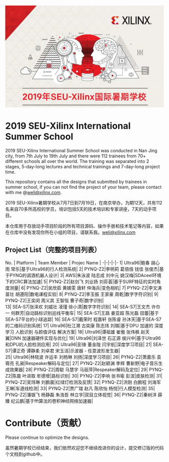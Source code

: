 ![alt tag](./images/SummerCamp.png)
# 2019 SEU-Xilinx International Summer School

2019 SEU-Xilinx International Summer School was conducted in Nan Jing city, from 7th July to 19th July and there were 112 trainees from 70+ different schools all over the world. The training was separated into 2 stages, 5-day-long lectures and technical trainings and  7-day-long project time. 

This repository contains all the designs that submitted by trainees in summer school, if you can not find the project of your team, please contact with me @weli@xilinx.com. 

2019 SEU-Xilinx暑期学校从7月7日到7月19日，在南京举办，为期12天，共有112名来自70多所高校的学员，培训包括5天的技术培训和专家讲座，7天的动手项目。

本仓库用于存放动手项目阶段的所有项目源码、操作手册和技术笔记等内容，如果在仓库中没有发现你所在小组的项目，请联系我。weli@xilinx.com

## Project List（完整的项目列表）

No. | Platform | Team Member | Projec Name |
-|-|-|-|-
1|	Ultra96|鲍春 胡心雨 常乐|基于Ultra96的行人检测系统|
2|	PYNQ-Z2|李明莉	葛倍倍 钱佳 张俊杰|基于PYNQ的调酒机器人设计|
3|	AWS|朱泳波	陆志成	刘中元	姚汉梅|SDAceel环境下的CRC算法加速|
5|	PYNQ-Z2|赵剑飞	刘业扬	刘荪荟|基于SURF特征的实时角度测量|
6|	PYNQ-Z2|吴欣茹	黄婧雯	唐轩	仲海兵|变色相机|
7|	PYNQ-Z2|李文涛	苗壮	胡遵阳|数电课程实验|
8|	PYNQ-Z2|李玉振	王家豪	周乾|数字字符识别|
9|	PYNQ-Z2|王奕闵	周义其	王智恒	曹子奇|数字识别|					
13|	SEA-S7|张泽欢	刘威壮 凌瑾 徐小清|数字字符识别|
14|	SEA-S7|王文杰 许巾一	何群芳|自动路标识别巡线平衡车|
15|	SEA-S7|王路	姜亚超	陈光磊 田蕾|基于SEA-S7平台的小球追踪|
16|	SEA-S7|戴荣时	程嘉轩	张陈睿	孙沐天|基于SEA-S7的二维码识别系统|
17|	Ultra96|杜江溯	古奕康	陈志炜	刘璐|基于DPU 加速的 深度学习 人脸识别 与颜值评估 解决方案|
18|	Ultra96|谭祖雄	崔傲	张伟枫	赵天翼|DNN 加速器硬件实现与优化|
19|	Ultra96|刘泽世	石正源	侯兴中|基于Ultra96和DPU的人脸检测应用|
20|	Ultra96|彭锋	董金陇	闫宇航|深度学习项目|
21|	SEA-S7|谭正奇	谭静柔	刘卓君	宋玉洁|示波器 - 任意波形发生器|				
25|	Ultra96|林晓波 许运丰 刘杨琳 刘扬|深度学习项目|
26|	PYNQ-Z2|萧嘉乐	袁霄亮	孔昶|Respeaker解码与定位|
27|	PYNQ-Z2|赵颖渊	李辉	曹新野|电子音乐生成效果器|
28|	PYNQ-Z2|周聪	马慧宇	马丽萍|Respeaker解码及定位|
29|	PYNQ-Z2|陈晨	叶进取	牟德增|路标识别|
30|	PYNQ-Z2|李响	张书瑜	彭滨|皮肤检测|
31|	PYNQ-Z2|吴玮琳	刘鹏晨|红绿灯检测及反馈|
32|	PYNQ-Z2|洪刚	白鹏程	刘海军	王琳|车道线检测|
33|	PYNQ-Z2|贾广瑞	赵凡	陈欣怡	杨悦|行人模型检测|
35|	PYNQ-Z2|潘银飞	杨静磊	朱浩哲	林立宇|双目立体视觉|
36|	PYNQ-Z2|秦树洋	薛臻	纪云鹏|基于fft算法的卷积神经网络加速器|
## 



# Contribute（贡献）

Please continue to optimize the designs.

虽然暑期学校已经结束，我们依然欢迎您不继续改进你的设计，提交修订版的代码个文档到github中。